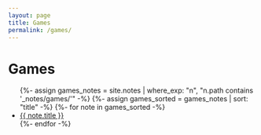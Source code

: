 ```yaml
---
layout: page
title: Games
permalink: /games/
---
```


<h1>Games</h1>

<ul>
  {%- assign games_notes = site.notes | where_exp: "n", "n.path contains '_notes/games/'" -%}
  {%- assign games_sorted = games_notes | sort: "title" -%}
  {%- for note in games_sorted -%}
  <li>
    <a class="internal-link" href="{{ site.baseurl }}{{ note.url }}">{{ note.title }}</a>
  </li>
  {%- endfor -%}
</ul>

